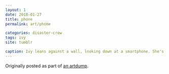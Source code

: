```yaml
---
layout: 1
date: 2018-01-27
title: phone
permalink: art/phone

categories: disaster-crew
tags: ivy
site: tumblr

caption: Ivy leans against a wall, looking down at a smartphone. She's not too amused.
---
```

Originally posted as part of [an artdump](https://aflyleaf3.wordpress.com/2018/08/28/ipad-doodle-dump-3-that-one-story-thing-i-keep/).